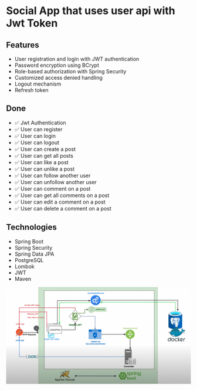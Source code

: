 # Social App that uses user api with Jwt Token

## Features
* User registration and login with JWT authentication
* Password encryption using BCrypt
* Role-based authorization with Spring Security
* Customized access denied handling
* Logout mechanism
* Refresh token

## Done
* ✅ Jwt Authentication
* ✅ User can register
* ✅ User can login
* ✅ User can logout
* ✅ User can create a post
* ✅ User can get all posts
* ✅ User can like a post
* ✅ User can unlike a post
* ✅ User can follow another user
* ✅ User can unfollow another user
* ✅ User can comment on a post
* ✅ User can get all comments on a post
* ✅ User can edit a comment on a post
* ✅ User can delete a comment on a post


## Technologies
- Spring Boot
- Spring Security
- Spring Data JPA
- PostgreSQL
- Lombok
- JWT
- Maven

![alt text](./schema.png)
